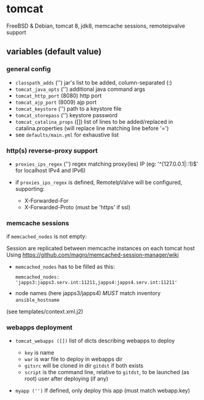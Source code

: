 # tomcat

FreeBSD & Debian, tomcat 8, jdk8, memcache sessions, remoteipvalve support

## variables (default value)

### general config

* `classpath_adds` ('')
  jar's list to be added, column-separated (:)
* `tomcat_java_opts` ('')
  additional java command args
* `tomcat_http_port` (8080)
  http port
* `tomcat_ajp_port` (8009)
  ajp port
* `tomcat_keystore` ('')
  path to a keystore file
* `tomcat_storepass` ('')
  keystore password
* `tomcat_catalina_props` ([])
  list of lines to be added/replaced in catalina.properties
  (will replace line matching line before '=')
* see `defaults/main.yml` for exhaustive list

### http(s) reverse-proxy support

* `proxies_ips_regex` ('')
  regex matching proxy(ies) IP (eg: '^(127\.0\.0\.1|::1)$' for localhost IPv4 and IPv6)

* if `proxies_ips_regex` is defined, RemoteIpValve will be configured, supporting:
  * X-Forwarded-For
  * X-Forwarded-Proto (must be 'https' if ssl)

### memcache sessions

if `memcached_nodes` is not empty:

Session are replicated between memcache instances on each tomcat host 
Using https://github.com/magro/memcached-session-manager/wiki

* `memcached_nodes` has to be filled as this:
<code><pre>memcached_nodes: 'japps3:japps3.serv.int:11211,japps4:japps4.serv.int:11211'</pre></code>
* node names (here japps3/japps4) *MUST* match inventory `ansible_hostname`

(see templates/context.xml.j2)

### webapps deployment

* `tomcat_webapps ([])` list of dicts describing webapps to deploy
  * `key` is name
  * `war` is war file to deploy in webapps dir
  * `gitsrc` will be cloned in dir `gitdst` if both exists
  * `script` is the command line, relative to `gitdst`, to be launched (as root) user after deploying (if any)

* `myapp ('')` If defined, only deploy this app (must match webapp.key)
